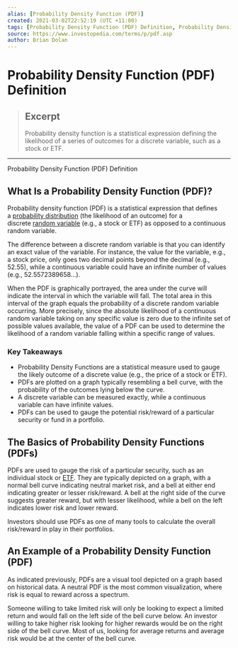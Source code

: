 ```yaml
---
alias: [Probability Density Function (PDF)]
created: 2021-03-02T22:52:19 (UTC +11:00)
tags: [Probability Density Function (PDF) Definition, Probability Density Function (PDF) Definition]
source: https://www.investopedia.com/terms/p/pdf.asp
author: Brian Dolan
---
```


# Probability Density Function (PDF) Definition

> ## Excerpt
> Probability density function is a statistical expression defining the likelihood of a series of outcomes for a discrete variable, such as a stock or ETF.

---

Probability Density Function (PDF) Definition
## What Is a Probability Density Function (PDF)?

Probability density function (PDF) is a statistical expression that defines a [probability distribution](https://www.investopedia.com/terms/p/probabilitydistribution.asp) (the likelihood of an outcome) for a discrete [random variable](https://www.investopedia.com/terms/r/random-variable.asp) (e.g., a stock or ETF) as opposed to a continuous random variable.

The difference between a discrete random variable is that you can identify an exact value of the variable. For instance, the value for the variable, e.g., a stock price, only goes two decimal points beyond the decimal (e.g., 52.55), while a continuous variable could have an infinite number of values (e.g., 52.5572389658…).

When the PDF is graphically portrayed, the area under the curve will indicate the interval in which the variable will fall. The total area in this interval of the graph equals the probability of a discrete random variable occurring. More precisely, since the absolute likelihood of a continuous random variable taking on any specific value is zero due to the infinite set of possible values available, the value of a PDF can be used to determine the likelihood of a random variable falling within a specific range of values.

### Key Takeaways

-   Probability Density Functions are a statistical measure used to gauge the likely outcome of a discrete value (e.g., the price of a stock or ETF).
-   PDFs are plotted on a graph typically resembling a bell curve, with the probability of the outcomes lying below the curve.
-   A discrete variable can be measured exactly, while a continuous variable can have infinite values.
-   PDFs can be used to gauge the potential risk/reward of a particular security or fund in a portfolio.

## The Basics of Probability Density Functions (PDFs)

PDFs are used to gauge the risk of a particular security, such as an individual stock or [ETF](https://www.investopedia.com/articles/mutualfund/05/060605.asp). They are typically depicted on a graph, with a normal bell curve indicating neutral market risk, and a bell at either end indicating greater or lesser risk/reward. A bell at the right side of the curve suggests greater reward, but with lesser likelihood, while a bell on the left indicates lower risk and lower reward.

Investors should use PDFs as one of many tools to calculate the overall risk/reward in play in their portfolios.

## An Example of a Probability Density Function (PDF)

As indicated previously, PDFs are a visual tool depicted on a graph based on historical data. A neutral PDF is the most common visualization, where risk is equal to reward across a spectrum.

Someone willing to take limited risk will only be looking to expect a limited return and would fall on the left side of the bell curve below. An investor willing to take higher risk looking for higher rewards would be on the right side of the bell curve. Most of us, looking for average returns and average risk would be at the center of the bell curve.
